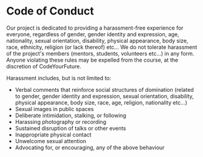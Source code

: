 # Code of Conduct
Our project is dedicated to providing a harassment-free experience for everyone, regardless of gender, gender identity and expression, age, nationality, sexual orientation, disability, physical appearance, body size, race, ethnicity, religion (or lack thereof) etc... We do not tolerate harassment of the project's members (mentors, students, volunteers etc...) in any form. Anyone violating these rules may be expelled from the course, at the discretion of CodeYourFuture.

Harassment includes, but is not limited to:

* Verbal comments that reinforce social structures of domination (related to gender, gender identity and expression, sexual orientation, disability, physical appearance, body size, race, age, religion, nationality etc...)
* Sexual images in public spaces
* Deliberate intimidation, stalking, or following
* Harassing photography or recording
* Sustained disruption of talks or other events
* Inappropriate physical contact
* Unwelcome sexual attention
* Advocating for, or encouraging, any of the above behaviour
